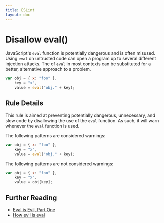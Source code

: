 ```yaml
---
title: ESLint
layout: doc
---
```

# Disallow eval()

JavaScript's `eval` function is potentially dangerous and is often misused. Using `eval` on untrusted code can open a program up to several different injection attacks. The of `eval` in most contexts can be substituted for a better, alternative approach to a problem.

```js
var obj = { x: "foo" },
    key = "x",
    value = eval("obj." + key);
```

## Rule Details

This rule is aimed at preventing potentially dangerous, unnecessary, and slow code by disallowing the use of the `eval` function. As such, it will warn whenever the `eval` function is used.

The following patterns are considered warnings:

```js
var obj = { x: "foo" },
    key = "x",
    value = eval("obj." + key);
```

The following patterns are not considered warnings:

```js
var obj = { x: "foo" },
    key = "x",
    value = obj[key];
```

## Further Reading

* [Eval is Evil, Part One](http://blogs.msdn.com/b/ericlippert/archive/2003/11/01/53329.aspx)
* [How evil is eval](http://javascriptweblog.wordpress.com/2010/04/19/how-evil-is-eval/)
